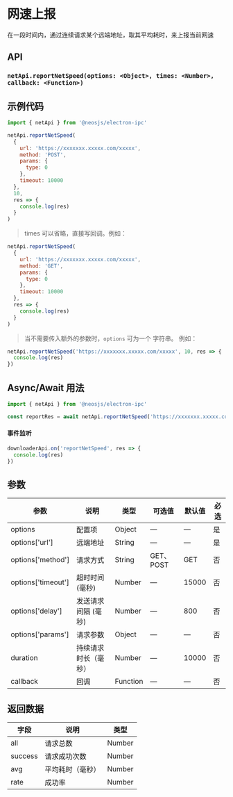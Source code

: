 # 网速上报

在一段时间内，通过连续请求某个远端地址，取其平均耗时，来上报当前网速

## API
### `netApi.reportNetSpeed(options: <Object>, times: <Number>, callback: <Function>)`
### 

## 示例代码
```js
import { netApi } from '@neosjs/electron-ipc'

netApi.reportNetSpeed(
  {
    url: 'https://xxxxxxx.xxxxx.com/xxxxx',
    method: 'POST',
    params: {
      type: 0
    },
    timeout: 10000
  },
  10,
  res => {
    console.log(res)
  }
)
```

> times 可以省略，直接写回调。例如：
```js
netApi.reportNetSpeed(
  {
    url: 'https://xxxxxxx.xxxxx.com/xxxxx',
    method: 'GET',
    params: {
      type: 0
    },
    timeout: 10000
  },
  res => {
    console.log(res)
  }
)
```
> 当不需要传入额外的参数时，`options` 可为一个 字符串。 例如：

```js
netApi.reportNetSpeed('https://xxxxxxx.xxxxx.com/xxxxx', 10, res => {
  console.log(res)
})
```

## Async/Await 用法

```js
import { netApi } from '@neosjs/electron-ipc'

const reportRes = await netApi.reportNetSpeed('https://xxxxxxx.xxxxx.com/xxxxx',10)
```

####  事件监听
```js
downloaderApi.on('reportNetSpeed', res => {
  console.log(res)
})
```

## 参数

| 参数 | 说明    | 类型   | 可选值 | 默认值 |必选 |
| ---- | ------- | ------ | ------ | ------ | ------ |
| options | 配置项 | Object | —      | —      | 是      |
| options['url'] | 远端地址 | String | —      | —      | 是      |
| options['method'] | 请求方式 | String | GET、POST      | GET      | 否      |
| options['timeout'] | 超时时间 (毫秒) | Number | —      | 15000      | 否      |
| options['delay'] | 发送请求间隔 (毫秒) | Number | —      | 800      | 否      |
| options['params'] | 请求参数 | Object | —      | —      | 否      |
| duration | 持续请求时长（毫秒） | Number | —      | 10000      | 否      |
| callback | 回调 | Function | —      | —      | 否      |

## 返回数据

| 字段 | 说明    | 类型   | 
| ---- | ------- | ------ | 
| all | 请求总数 | Number |
| success | 请求成功次数 | Number |
| avg | 平均耗时（毫秒） | Number |
| rate | 成功率 | Number |
